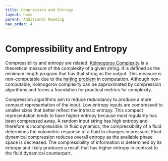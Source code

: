 ```yaml
---
title: Compression and Entropy
layout: home
parent: Additional Reading
nav_order: 4
---
```


# Compressibility and Entropy

Compressibility and entropy are related. [Kolmogorov Complexity](https://en.wikipedia.org/wiki/Kolmogorov_complexity) is a theoretical measure of the complexity of a given string. It is defined as the minimum length program that has that string as the output. This measure is non-computable due to the [halting problem](https://en.wikipedia.org/wiki/Halting_problem) in computation. Although non-computable, Kolmogorov complexity can be approximated by compression algorithms and forms a foundation for practical metrics for complexity.

Compression algorithms aim to reduce redundancy to produce a more compact representation of the input. Low entropy inputs are compressed to smaller sizes that better reflect the intrinsic entropy. This compact representation tends to have higher entropy because most regularity has been compressed away. A random input string has high entropy and therefore is incompressible. In fluid dynamics, the compressibility of a fluid determines the volumetric response of a fluid to changes in pressure. Fluid dynamical compression reduces overall entropy as the available phase space is decreased.  The compressibility of information is determined by its entropy and likely produces a result that has higher entropy in contrast to the fluid dynamical counterpart.
